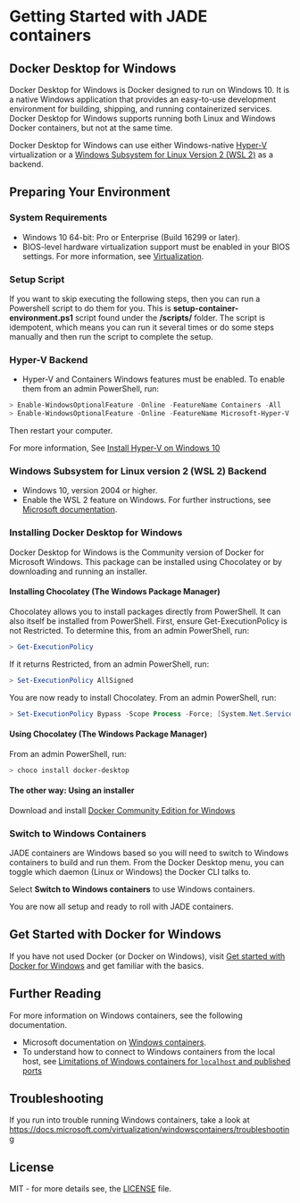 # Getting Started with JADE containers

## Docker Desktop for Windows

Docker Desktop for Windows is Docker designed to run on Windows 10. It is a native Windows application that provides an easy-to-use development environment for building, shipping, and running containerized services. Docker Desktop for Windows supports running both Linux and Windows Docker containers, but not at the same time.

Docker Desktop for Windows can use either Windows-native [Hyper-V](https://docs.microsoft.com/en-us/virtualization/hyper-v-on-windows/about/) virtualization or
a [Windows Subsystem for Linux Version 2 (WSL 2)](https://docs.docker.com/docker-for-windows/wsl/) as a backend.

## Preparing Your Environment

### System Requirements

- Windows 10 64-bit: Pro or Enterprise (Build 16299 or later).
- BIOS-level hardware virtualization support must be enabled in your
    BIOS settings.  For more information, see [Virtualization](https://docs.docker.com/docker-for-windows/troubleshoot/#virtualization-must-be-enabled).

### Setup Script

If you want to skip executing the following steps, then you can run a Powershell script to do them for you. This is __setup-container-environment.ps1__ script found under the __/scripts/__ folder. The script is idempotent, which means you can run it several times or do some steps manually and then run the script to complete the setup.

### Hyper-V Backend

- Hyper-V and Containers Windows features must be enabled. To enable them from an admin PowerShell, run:

```powershell
> Enable-WindowsOptionalFeature -Online -FeatureName Containers -All
> Enable-WindowsOptionalFeature -Online -FeatureName Microsoft-Hyper-V -All
```

Then restart your computer.

For more information, See [Install Hyper-V on Windows 10](https://docs.microsoft.com/virtualization/hyper-v-on-windows/quick-start/enable-hyper-v)

### Windows Subsystem for Linux version 2 (WSL 2) Backend

- Windows 10, version 2004 or higher.
- Enable the WSL 2 feature on Windows. For further instructions, see
    [Microsoft documentation](https://docs.microsoft.com/windows/wsl/install-win10).

### Installing Docker Desktop for Windows

Docker Desktop for Windows is the Community version of Docker for Microsoft Windows. This package can be installed using Chocolatey or by downloading and running an installer.

#### Installing Chocolatey (The Windows Package Manager)

Chocolatey allows you to install packages directly from PowerShell. It can also itself be installed from PowerShell.
First, ensure Get-ExecutionPolicy is not Restricted. To determine this, from an admin PowerShell, run:

```powershell
> Get-ExecutionPolicy
```

If it returns Restricted, from an admin PowerShell, run:

```powershell
> Set-ExecutionPolicy AllSigned
```

You are now ready to install Chocolatey. From an admin PowerShell, run:

```powershell
> Set-ExecutionPolicy Bypass -Scope Process -Force; [System.Net.ServicePointManager]::SecurityProtocol = [System.Net.ServicePointManager]::SecurityProtocol -bor 3072; iex ((New-Object System.Net.WebClient).DownloadString('https://chocolatey.org/install.ps1'))
```

#### Using Chocolatey (The Windows Package Manager)

From an admin PowerShell, run:

```powershell
> choco install docker-desktop
```

#### The other way: Using an installer

Download and install [Docker Community Edition for Windows](https://store.docker.com/editions/community/docker-ce-desktop-windows)

### Switch to Windows Containers

JADE containers are Windows based so you will need to switch to Windows containers to build
and run them. From the Docker Desktop menu, you can toggle which daemon (Linux or Windows)
the Docker CLI talks to.

Select **Switch to Windows containers** to use Windows containers.

You are now all setup and ready to roll with JADE containers.

## Get Started with Docker for Windows

If you have not used Docker (or Docker on Windows), visit [Get started with Docker for Windows](https://docs.docker.com/docker-for-windows/) and get familiar with the basics.

## Further Reading

For more information on Windows containers, see the following documentation.

- Microsoft documentation on [Windows containers](https://docs.microsoft.com/virtualization/windowscontainers/about/index).
- To understand how to connect to Windows containers from the local host, see
  [Limitations of Windows containers for `localhost` and published ports](troubleshoot.md#limitations-of-windows-containers-for-localhost-and-published-ports)

## Troubleshooting

If you run into trouble running Windows containers, take a look at <https://docs.microsoft.com/virtualization/windowscontainers/troubleshooting>

## License

MIT - for more details see, the [LICENSE](./LICENSE) file.
